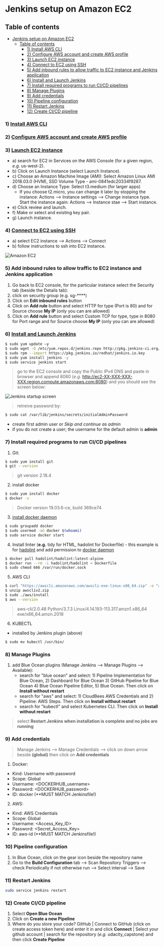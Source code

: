 # Jenkins setup on Amazon EC2

## Table of contents
- [Jenkins setup on Amazon EC2](#jenkins-setup-on-amazon-ec2)
  - [Table of contents](#table-of-contents)
    - [1) Install AWS CLI](#1-install-aws-cli)
    - [2) Configure AWS account and create AWS profile](#2-configure-aws-account-and-create-aws-profile)
    - [3) Launch EC2 instance](#3-launch-ec2-instance)
    - [4) Connect to EC2 using SSH](#4-connect-to-ec2-using-ssh)
    - [5) Add inbound rules to allow traffic to EC2 instance and Jenkins application](#5-add-inbound-rules-to-allow-traffic-to-ec2-instance-and-jenkins-application)
    - [6) Install and Launch Jenkins](#6-install-and-launch-jenkins)
    - [7) Install required programs to run CI/CD pipelines](#7-install-required-programs-to-run-cicd-pipelines)
    - [8) Manage Plugins](#8-manage-plugins)
    - [9) Add credentials](#9-add-credentials)
    - [10) Pipeline configuration](#10-pipeline-configuration)
    - [11) Restart Jenkins](#11-restart-jenkins)
    - [12) Create CI/CD pipeline](#12-create-cicd-pipeline)

### 1) [Install AWS CLI](https://docs.aws.amazon.com/cli/latest/userguide/cli-chap-install.html)

### 2) [Configure AWS account and create AWS profile](https://docs.aws.amazon.com/cli/latest/userguide/cli-configure-profiles.html)

### 3) [Launch EC2 instance](https://docs.aws.amazon.com/quickstarts/latest/vmlaunch/step-1-launch-instance.html)
* a) search for EC2 in Services on the AWS Console (for a given region, *e.g.* us-west-2).
* b) Click on Launch Instance (select Launch Instance).
* c) Choose an Amazon Machine Image (AMI): Select Amazon Linux AMI 2018.03.0 (HVM), SSD Volume Type - ami-0841edc20334f9287.
* d) Choose an Instance Type: Select t3.medium (for larger apps)
  - If you choose t2.micro, you can change it later by stopping the instance: Actions --> Instance settings --> Change instance type. Start the instance again: Actions --> Instance stae --> Start instance.
* e) Click review and launch.
* f) Make or select and existing key pair.
* g) Launch instance.

### 4) [Connect to EC2 using SSH](https://github.com/singha53/udacity_capstone/blob/master/docs/ec2_connect_sshot.png)
* a) select EC2 instance --> Actions --> Connect
* b) follow instructions to ssh into EC2 instance.

![Amazon EC2](https://github.com/singha53/udacity_capstone/blob/master/docs/ec2_connect_sshot.png)

### 5) Add inbound rules to allow traffic to EC2 instance and Jenkins application
1) Go back to EC2 console, for the particular instance select the Security tab (beside the Details tab):
2) click on security group (e.g. sg-****)
3) Click on **Edit inbound rules** button
4) Click on **Add rule** button and select HTTP for type (Port is 80) and for Source choose **My IP** (only you can are allowed)
5) Click on **Add rule** button and select Custom TCP for type, type in 8080 for Port range and for Source choose **My IP** (only you can are allowed)

### 6) [Install and Launch Jenkins](https://d1.awsstatic.com/Projects/P5505030/aws-project_Jenkins-build-server.pdf)

```bash
$ sudo yum update –y
$ sudo wget -O /etc/yum.repos.d/jenkins.repo http://pkg.jenkins-ci.org/redhat/jenkins.repo
$ sudo rpm --import https://pkg.jenkins.io/redhat/jenkins.io.key
$ sudo yum install jenkins -y
$ sudo service jenkins start
```
> go to the EC2 console and copy the Public IPv4 DNS and paste in browser and append 8080 (*e.g.* http://ec2-XX-XXX-XXX-XXX.region.compute.amazonaws.com:8080) and you should see the screen below:

![Jenkins startup screen](https://github.com/singha53/udacity_capstone/blob/master/docs/jenkins_startscreen_sshot.png)

> retreive password by:

```bash
$ sudo cat /var/lib/jenkins/secrets/initialAdminPassword
```
* create first admin user or *Skip and continue as admin*
* if you do not create a user; the username for the default admin is **admin**

### 7) Install required programs to run CI/CD pipelines
1) Git: 
```bash
$ sudo yum install git
$ git --version
```
> git version 2.18.4

2) install docker
```bash
$ sudo yum install docker
$ docker -v
```
> Docker version 19.03.6-ce, build 369ce74

3) [install docker daemon](https://stackoverflow.com/questions/21871479/docker-cant-connect-to-docker-daemon)
```bash
$ sudo groupadd docker
$ sudo usermod -aG docker $(whoami)
$ sudo service docker start
```

4) Install linter (**e.g.** tidy for HTML, hadolint for Dockerfile) - this example is for [hadolint](https://github.com/hadolint/hadolint) and add permission to [docker daemon](https://www.digitalocean.com/community/questions/how-to-fix-docker-got-permission-denied-while-trying-to-connect-to-the-docker-daemon-socket)
```bash
$ docker pull hadolint/hadolint:latest-alpine
$ docker run --rm -i hadolint/hadolint < Dockerfile
$ sudo chmod 666 /var/run/docker.sock
```

5) AWS CLI
```bash
$ curl "https://awscli.amazonaws.com/awscli-exe-linux-x86_64.zip" -o "awscliv2.zip"
$ unzip awscliv2.zip
$ sudo ./aws/install
$ aws --version
```
> aws-cli/2.0.48 Python/3.7.3 Linux/4.14.193-113.317.amzn1.x86_64 exe/x86_64.amzn.2018

6) KUBECTL
* installed by Jenkins plugin (above)
```bash
$ sudo mv kubectl /usr/bin/
```

### 8) Manage Plugins
1) add Blue Ocean plugins (Manage Jenkins --> Manage Plugins --> Available):
   * search for "blue ocean" and select: 1) Pipeline Implementation for Blue Ocean, 2) Dashboard for Blue Ocean 3) GitHub Pipeline for Blue Ocean 4) Blue Ocean Pipeline Editor, 5) Blue Ocean. Then click on **Install without restart**
   * search for "aws" and select: 1) CloudBees AWS Credentials and 2) Pipeline: AWS Steps. Then click on **Install without restart**
   * search for "kubectl" and select Kubernetes CLI. Then click on **Install without restart**
> select **Restart Jenkins when installation is complete and no jobs are running**

### 9) Add credentials
> Manage Jenkins --> Manage Credentials --> click on down arrow beside **(global)** then click on **Add credentials**
1) Docker:
* Kind: Username with password
* Scope: Global
* Username: <DOCKERHUB_username>
* Password: <DOCKERHUB_password>
* ID: docker (**MUST MATCH Jenkinsfile!)
2) AWS:
* Kind: AWS Credentials
* Scope: Global
* Username: <Access_Key_ID>
* Password: <Secret_Access_Key>
* ID: aws-id (**MUST MATCH Jenkinsfile!)

### 10) Pipeline configuration
  1) In Blue Ocean, click on the gear icon beside the repository name
  2) Go to the **Build Configuration** tab --> Scan Repository Triggers --> check Periodically if not otherwise run --> Select interval --> Save

### 11) Restart Jenkins
```bash
sudo service jenkins restart
```

### 12) Create CI/CD pipeline
1) Select **Open Blue Ocean**
2) Click on **Create a new Pipeline**
3) Where do you store your code? GitHub | Connect to GitHub (click on create access token here) and enter it in and click **Connect** | Select your github account | search for the repository (*e.g.* udacity_capstone) and then click **Create Pipeline**